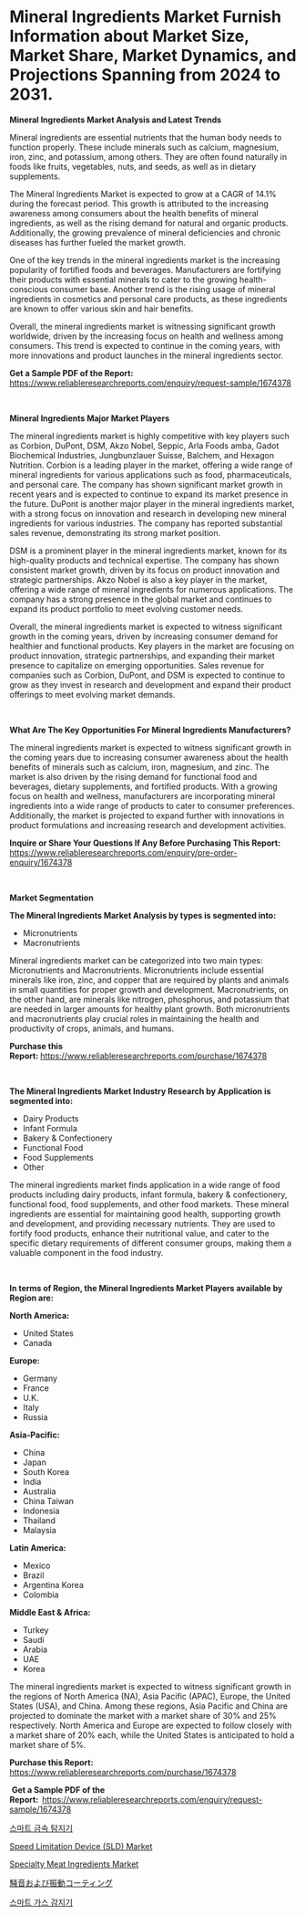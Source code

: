 <p><h1>Mineral Ingredients Market Furnish Information about Market Size, Market Share, Market Dynamics, and Projections Spanning from 2024 to 2031.</h1></p><p><strong>Mineral Ingredients Market Analysis and Latest Trends</strong></p>
<p><p>Mineral ingredients are essential nutrients that the human body needs to function properly. These include minerals such as calcium, magnesium, iron, zinc, and potassium, among others. They are often found naturally in foods like fruits, vegetables, nuts, and seeds, as well as in dietary supplements.</p><p>The Mineral Ingredients Market is expected to grow at a CAGR of 14.1% during the forecast period. This growth is attributed to the increasing awareness among consumers about the health benefits of mineral ingredients, as well as the rising demand for natural and organic products. Additionally, the growing prevalence of mineral deficiencies and chronic diseases has further fueled the market growth.</p><p>One of the key trends in the mineral ingredients market is the increasing popularity of fortified foods and beverages. Manufacturers are fortifying their products with essential minerals to cater to the growing health-conscious consumer base. Another trend is the rising usage of mineral ingredients in cosmetics and personal care products, as these ingredients are known to offer various skin and hair benefits.</p><p>Overall, the mineral ingredients market is witnessing significant growth worldwide, driven by the increasing focus on health and wellness among consumers. This trend is expected to continue in the coming years, with more innovations and product launches in the mineral ingredients sector.</p></p>
<p><strong>Get a Sample PDF of the Report:&nbsp;</strong> <a href="https://www.reliableresearchreports.com/enquiry/request-sample/1674378">https://www.reliableresearchreports.com/enquiry/request-sample/1674378</a></p>
<p>&nbsp;</p>
<p><strong>Mineral Ingredients Major Market Players</strong></p>
<p><p>The mineral ingredients market is highly competitive with key players such as Corbion, DuPont, DSM, Akzo Nobel, Seppic, Arla Foods amba, Gadot Biochemical Industries, Jungbunzlauer Suisse, Balchem, and Hexagon Nutrition. Corbion is a leading player in the market, offering a wide range of mineral ingredients for various applications such as food, pharmaceuticals, and personal care. The company has shown significant market growth in recent years and is expected to continue to expand its market presence in the future. DuPont is another major player in the mineral ingredients market, with a strong focus on innovation and research in developing new mineral ingredients for various industries. The company has reported substantial sales revenue, demonstrating its strong market position.</p><p>DSM is a prominent player in the mineral ingredients market, known for its high-quality products and technical expertise. The company has shown consistent market growth, driven by its focus on product innovation and strategic partnerships. Akzo Nobel is also a key player in the market, offering a wide range of mineral ingredients for numerous applications. The company has a strong presence in the global market and continues to expand its product portfolio to meet evolving customer needs.</p><p>Overall, the mineral ingredients market is expected to witness significant growth in the coming years, driven by increasing consumer demand for healthier and functional products. Key players in the market are focusing on product innovation, strategic partnerships, and expanding their market presence to capitalize on emerging opportunities. Sales revenue for companies such as Corbion, DuPont, and DSM is expected to continue to grow as they invest in research and development and expand their product offerings to meet evolving market demands.</p></p>
<p>&nbsp;</p>
<p><strong>What Are The Key Opportunities For Mineral Ingredients Manufacturers?</strong></p>
<p><p>The mineral ingredients market is expected to witness significant growth in the coming years due to increasing consumer awareness about the health benefits of minerals such as calcium, iron, magnesium, and zinc. The market is also driven by the rising demand for functional food and beverages, dietary supplements, and fortified products. With a growing focus on health and wellness, manufacturers are incorporating mineral ingredients into a wide range of products to cater to consumer preferences. Additionally, the market is projected to expand further with innovations in product formulations and increasing research and development activities.</p></p>
<p><strong>Inquire or Share Your Questions If Any Before Purchasing This Report:</strong> <a href="https://www.reliableresearchreports.com/enquiry/pre-order-enquiry/1674378">https://www.reliableresearchreports.com/enquiry/pre-order-enquiry/1674378</a></p>
<p>&nbsp;</p>
<p><strong>Market Segmentation</strong></p>
<p><strong>The Mineral Ingredients Market Analysis by types is segmented into:</strong></p>
<p><ul><li>Micronutrients</li><li>Macronutrients</li></ul></p>
<p><p>Mineral ingredients market can be categorized into two main types: Micronutrients and Macronutrients. Micronutrients include essential minerals like iron, zinc, and copper that are required by plants and animals in small quantities for proper growth and development. Macronutrients, on the other hand, are minerals like nitrogen, phosphorus, and potassium that are needed in larger amounts for healthy plant growth. Both micronutrients and macronutrients play crucial roles in maintaining the health and productivity of crops, animals, and humans.</p></p>
<p><strong>Purchase this Report:&nbsp;</strong><a href="https://www.reliableresearchreports.com/purchase/1674378">https://www.reliableresearchreports.com/purchase/1674378</a></p>
<p>&nbsp;</p>
<p><strong>The Mineral Ingredients Market Industry Research by Application is segmented into:</strong></p>
<p><ul><li>Dairy Products</li><li>Infant Formula</li><li>Bakery & Confectionery</li><li>Functional Food</li><li>Food Supplements</li><li>Other</li></ul></p>
<p><p>The mineral ingredients market finds application in a wide range of food products including dairy products, infant formula, bakery & confectionery, functional food, food supplements, and other food markets. These mineral ingredients are essential for maintaining good health, supporting growth and development, and providing necessary nutrients. They are used to fortify food products, enhance their nutritional value, and cater to the specific dietary requirements of different consumer groups, making them a valuable component in the food industry.</p></p>
<p>&nbsp;</p>
<p><strong>In terms of Region, the Mineral Ingredients Market Players available by Region are:</strong></p>
<p>
    <p> <strong> North America: </strong>
        <ul>
            <li>United States</li>
            <li>Canada</li>
        </ul>
        </p> 
    <p> <strong> Europe: </strong>
        <ul>
            <li>Germany</li>
            <li>France</li>
            <li>U.K.</li>
            <li>Italy</li>
            <li>Russia</li>
        </ul>
        </p> 
    <p> <strong> Asia-Pacific: </strong>
        <ul>
            <li>China</li>
            <li>Japan</li>
            <li>South Korea</li>
            <li>India</li>
            <li>Australia</li>
            <li>China Taiwan</li>
            <li>Indonesia</li>
            <li>Thailand</li>
            <li>Malaysia</li>
        </ul>
        </p> 
    <p> <strong> Latin America: </strong>
        <ul>
            <li>Mexico</li>
            <li>Brazil</li>
            <li>Argentina Korea</li>
            <li>Colombia</li>
        </ul>
        </p> 
    <p> <strong> Middle East & Africa: </strong>
        <ul>
            <li>Turkey</li>
            <li>Saudi</li>
            <li>Arabia</li>
            <li>UAE</li>
            <li>Korea</li>
        </ul>
    </p>
    </p>
<p><p>The mineral ingredients market is expected to witness significant growth in the regions of North America (NA), Asia Pacific (APAC), Europe, the United States (USA), and China. Among these regions, Asia Pacific and China are projected to dominate the market with a market share of 30% and 25% respectively. North America and Europe are expected to follow closely with a market share of 20% each, while the United States is anticipated to hold a market share of 5%.</p></p>
<p><strong>Purchase this Report: </strong><a href="https://www.reliableresearchreports.com/purchase/1674378">https://www.reliableresearchreports.com/purchase/1674378</a></p>
<p>&nbsp;<strong>Get a Sample PDF of the Report:&nbsp;&nbsp;</strong><a href="https://www.reliableresearchreports.com/enquiry/request-sample/1674378">https://www.reliableresearchreports.com/enquiry/request-sample/1674378</a></p>
<p><strong></strong></p>
<p><p><a href="https://github.com/OwenHamiytll568745/Market-Research-Report-List-1/blob/main/987923416200.md">스마트 금속 탐지기</a></p><p><a href="https://issuu.com/reportprime-2/docs/speed-limitation-device-sld-market-size-2030.pptx">Speed Limitation Device (SLD) Market</a></p><p><a href="https://github.com/moyahfrancoestellec51j635wcx/Market-Research-Report-List-1/blob/main/specialty-meat-ingredients-market.md">Specialty Meat Ingredients Market</a></p><p><a href="https://github.com/sghwr779811674/Market-Research-Report-List-1/blob/main/532803817597.md">騒音および振動コーティング</a></p><p><a href="https://github.com/vdhdwjyp90142/Market-Research-Report-List-1/blob/main/498293116199.md">스마트 가스 감지기</a></p></p>